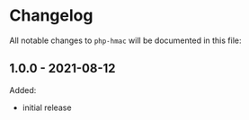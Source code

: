 # Changelog

All notable changes to `php-hmac` will be documented in this file:

## 1.0.0 - 2021-08-12

Added:
* initial release
